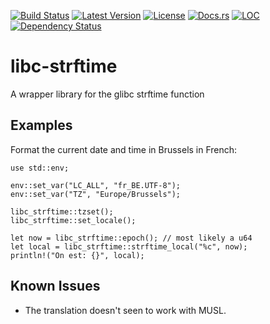 [![Build Status](https://travis-ci.org/cecton/libc-strftime.svg?branch=master)](https://travis-ci.org/cecton/libc-strftime)
[![Latest Version](https://img.shields.io/crates/v/libc-strftime.svg)](https://crates.io/crates/libc-strftime)
[![License](https://img.shields.io/badge/license-MIT-blue.svg)](http://opensource.org/licenses/MIT)
[![Docs.rs](https://docs.rs/libc-strftime/badge.svg)](https://docs.rs/libc-strftime)
[![LOC](https://tokei.rs/b1/github/cecton/libc-strftime)](https://github.com/cecton/libc-strftime)
[![Dependency Status](https://deps.rs/repo/github/cecton/libc-strftime/status.svg)](https://deps.rs/repo/github/cecton/libc-strftime)

libc-strftime
=============

A wrapper library for the glibc strftime function

Examples
--------

Format the current date and time in Brussels in French:

```
use std::env;

env::set_var("LC_ALL", "fr_BE.UTF-8");
env::set_var("TZ", "Europe/Brussels");

libc_strftime::tzset();
libc_strftime::set_locale();

let now = libc_strftime::epoch(); // most likely a u64
let local = libc_strftime::strftime_local("%c", now);
println!("On est: {}", local);
```

Known Issues
------------
 *  The translation doesn't seen to work with MUSL.
